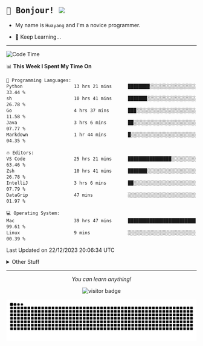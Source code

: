 <h2>
    <samp>🎉 Bonjour!  <img src="https://media.giphy.com/media/mGcNjsfWAjY5AEZNw6/giphy.gif" width="50"></samp>
</h2>

* My name is `Huayang` and I'm a novice programmer.


* 🧐 Keep Learning...

<hr>

<!--START_SECTION:waka-->
![Code Time](http://img.shields.io/badge/Code%20Time-1%2C891%20hrs%2053%20mins-blue)

📊 **This Week I Spent My Time On** 

```text
💬 Programming Languages: 
Python                   13 hrs 21 mins      ████████░░░░░░░░░░░░░░░░░   33.44 % 
sh                       10 hrs 41 mins      ███████░░░░░░░░░░░░░░░░░░   26.78 % 
Go                       4 hrs 37 mins       ███░░░░░░░░░░░░░░░░░░░░░░   11.58 % 
Java                     3 hrs 6 mins        ██░░░░░░░░░░░░░░░░░░░░░░░   07.77 % 
Markdown                 1 hr 44 mins        █░░░░░░░░░░░░░░░░░░░░░░░░   04.35 % 

🔥 Editors: 
VS Code                  25 hrs 21 mins      ████████████████░░░░░░░░░   63.46 % 
Zsh                      10 hrs 41 mins      ███████░░░░░░░░░░░░░░░░░░   26.78 % 
IntelliJ                 3 hrs 6 mins        ██░░░░░░░░░░░░░░░░░░░░░░░   07.79 % 
DataGrip                 47 mins             ░░░░░░░░░░░░░░░░░░░░░░░░░   01.97 % 

💻 Operating System: 
Mac                      39 hrs 47 mins      █████████████████████████   99.61 % 
Linux                    9 mins              ░░░░░░░░░░░░░░░░░░░░░░░░░   00.39 % 
```


 Last Updated on 22/12/2023 20:06:34 UTC
<!--END_SECTION:waka-->

<details>
    <summary>Other Stuff</summary>

* 🛠️ Skills
<!-- 
<p align="center">
  <a href="https://skillicons.dev">
    <img src="https://skillicons.dev/icons?i=c,python,cpp,go,react,js,ts,rust,java,haskell,ruby,kotlin,scala,kubernetes,docker,grafana,jenkins,nginx,nestjs,nextjs,rabbitmq,postgres,kafka,redis,graphql,mysql,linux,md,git,vim,vscode,visualstudio,stackoverflow" />
  </a>
</p>
-->    
<p align="center">
    <img src="https://api.githubtrends.io/user/svg/XmchxUp/langs?time_range=one_year&include_private=True" />
    <img src="https://api.githubtrends.io/user/svg/XmchxUp/repos?time_range=one_year&include_private=True" />
</p>

* 🏆 Some GitHub statistical reports:

<p align="center">
    <img src="/github-metrics.svg" alt="github metrics" style='visibility:visible' />    
</p>

<p align="center">  
    <img height="180em" src="https://github-readme-stats.vercel.app/api?username=xmchxup&hide_border=true&show_icons=true&include_all_commits=true&bg_color=0,EC6C6C,FFD479,FFFC79,73FA79&theme=graywhite&locale=en" />
    <img height="180em" src="https://github-readme-stats.vercel.app/api/top-langs/?username=xmchxup&hide=css,scss,html&langs_count=8&hide_border=true&layout=compact&bg_color=0,73FA79,73FDFF,D783FF&theme=graywhite&locale=en" />
</p>


<img width="100%" src="https://github-profile-trophy.vercel.app/?username=xmchxup&column=7" />

</details>


<hr>


<p align="center">
    <i>You can learn anything!</i>
    <p align="center">
        <img src="https://visitor-badge.laobi.icu/badge?page_id=xmchxup" alt="visitor badge"/>       
    </p>
</p>

<picture>
  <source media="(prefers-color-scheme: dark)" srcset="https://raw.githubusercontent.com/XmchxUp/XmchxUp/output/github-snake-dark.svg" />
  <source media="(prefers-color-scheme: light)" srcset="https://raw.githubusercontent.com/XmchxUp/XmchxUp/output/github-snake.svg" />
  <img alt="github-snake" src="https://raw.githubusercontent.com/XmchxUp/XmchxUp/output/github-snake.svg" />
</picture>


